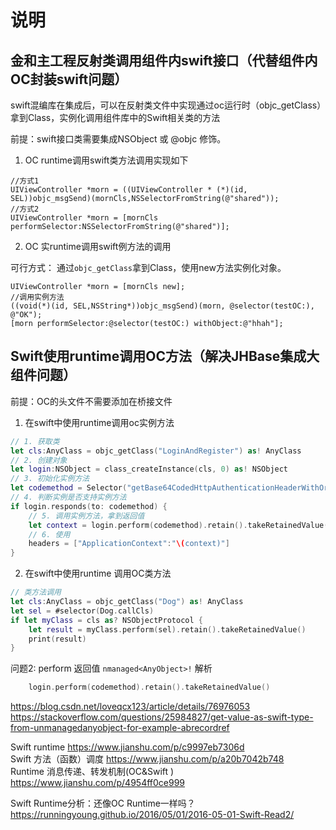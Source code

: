 #  说明

## 金和主工程反射类调用组件内swift接口（代替组件内OC封装swift问题）

swift混编库在集成后，可以在反射类文件中实现通过oc运行时（objc_getClass）拿到Class，实例化调用组件库中的Swift相关类的方法

前提：swift接口类需要集成NSObject 或 @objc 修饰。

1. OC runtime调用swift类方法调用实现如下
```objc
//方式1
UIViewController *morn = ((UIViewController * (*)(id, SEL))objc_msgSend)(mornCls,NSSelectorFromString(@"shared"));
//方式2
UIViewController *morn = [mornCls performSelector:NSSelectorFromString(@"shared")];
```

2. OC 实runtime调用swift例方法的调用

可行方式： 通过`objc_getClass`拿到Class，使用new方法实例化对象。
```objc
UIViewController *morn = [mornCls new];
//调用实例方法
((void(*)(id, SEL,NSString*))objc_msgSend)(morn, @selector(testOC:), @"OK");
[morn performSelector:@selector(testOC:) withObject:@"hhah"];
```

## Swift使用runtime调用OC方法（解决JHBase集成大组件问题）

前提：OC的头文件不需要添加在桥接文件

1. 在swift中使用runtime调用oc实例方法
```swift
// 1. 获取类
let cls:AnyClass = objc_getClass("LoginAndRegister") as! AnyClass
// 2. 创建对象 
let login:NSObject = class_createInstance(cls, 0) as! NSObject
// 3. 初始化实例方法
let codemethod = Selector("getBase64CodedHttpAuthenticationHeaderWithOrg")
// 4. 判断实例是否支持实例方法
if login.responds(to: codemethod) {
    // 5. 调用实例方法，拿到返回值
    let context = login.perform(codemethod).retain().takeRetainedValue()
    // 6. 使用
    headers = ["ApplicationContext":"\(context)"]
}
```
2. 在swift中使用runtime 调用OC类方法
```swift
// 类方法调用
let cls:AnyClass = objc_getClass("Dog") as! AnyClass
let sel = #selector(Dog.callCls)
if let myClass = cls as? NSObjectProtocol {
    let result = myClass.perform(sel).retain().takeRetainedValue()
    print(result)
}
```

问题2: perform 返回值 `nmanaged<AnyObject>!` 解析
```swift
    login.perform(codemethod).retain().takeRetainedValue()
```


https://blog.csdn.net/loveqcx123/article/details/76976053
https://stackoverflow.com/questions/25984827/get-value-as-swift-type-from-unmanagedanyobject-for-example-abrecordref

Swift runtime https://www.jianshu.com/p/c9997eb7306d  
Swift 方法（函数）调度 https://www.jianshu.com/p/a20b7042b748  
Runtime 消息传递、转发机制(OC&Swift ) https://www.jianshu.com/p/4954ff0ce999 

Swift Runtime分析：还像OC Runtime一样吗？
https://runningyoung.github.io/2016/05/01/2016-05-01-Swift-Read2/
